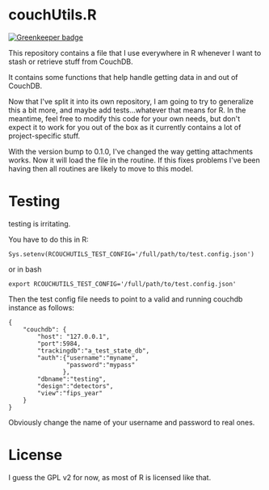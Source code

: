 # couchUtils.R

[![Greenkeeper badge](https://badges.greenkeeper.io/jmarca/rstats_couch_utils.svg)](https://greenkeeper.io/)

This repository contains a file that I use everywhere in R whenever I
want to stash or retrieve stuff from CouchDB.

It contains some functions that help handle getting data in and out of
CouchDB.

Now that I've split it into its own repository, I am going to try to
generalize this a bit more, and maybe add tests...whatever that means
for R.  In the meantime, feel free to modify this code for your own
needs, but don't expect it to work for you out of the box as it
currently contains a lot of project-specific stuff.

With the version bump to 0.1.0, I've changed the way getting
attachments works.  Now it will load the file in the routine.  If this
fixes problems I've been having then all routines are likely to move
to this model.

# Testing

testing is irritating.

You have to do this in R:

```
Sys.setenv(RCOUCHUTILS_TEST_CONFIG='/full/path/to/test.config.json')
```

or in bash

```
export RCOUCHUTILS_TEST_CONFIG='/full/path/to/test.config.json'
```

Then the test config file needs to point to a valid and running
couchdb instance as follows:

```
{
    "couchdb": {
        "host": "127.0.0.1",
        "port":5984,
        "trackingdb":"a_test_state_db",
        "auth":{"username":"myname",
                "password":"mypass"
               },
        "dbname":"testing",
        "design":"detectors",
        "view":"fips_year"
    }
}
```

Obviously change the name of your username and password to real ones.

# License


I guess the GPL v2 for now, as most of R is licensed like that.
